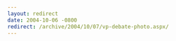 ```yaml
---
layout: redirect
date: 2004-10-06 -0800
redirect: /archive/2004/10/07/vp-debate-photo.aspx/
---
```

